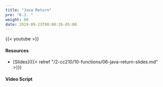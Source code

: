 ```yaml
---
title: "Java Return"
pre: "6.J. "
weight: 60
date: 2019-09-23T00:00:26-05:00
---
```


{{< youtube  >}}

#### Resources

* [Slides]({{< relref "/2-cc210/10-functions/06-java-return-slides.md" >}})

#### Video Script
